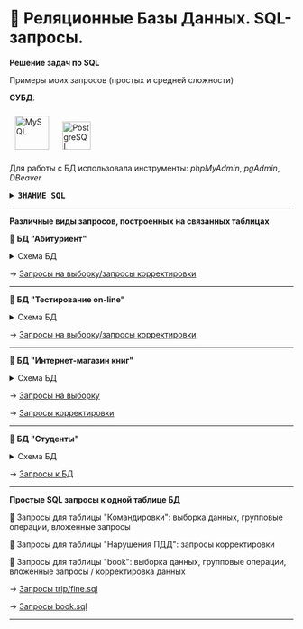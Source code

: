 # :calendar: Реляционные Базы Данных. SQL-запросы.

**Решение задач по SQL**

Примеры моих запросов (простых и средней сложности)

**СУБД**: 

<img style="margin: 10px" src="https://profilinator.rishav.dev/skills-assets/mysql-original-wordmark.svg" alt="MySQL" height="60" /> <img style="margin: 10px" src="https://profilinator.rishav.dev/skills-assets/postgresql-original-wordmark.svg" alt="PostgreSQL" height="50" />

Для работы с БД использовала инструменты: _phpMyAdmin_,  _pgAdmin_,  _DBeaver_ 

<details>
<summary><kbd><b>ЗНАНИЕ SQL</b></kbd></summary><br>
<blockquote>
  <ul>
    <li><b>DDL</b>: CREATE, ALTER, DROP</li>
    <li><b>DML</b>: SELECT, INSERT, UPDATE, DELETE</li>
    <li>условия выборки и сортировки данных: DISTINCT, IF(CASE), WHERE, AND, OR, IN, IS, BETWEEN, NOT, LIKE, GROUP BY (HAVING), ORDER BY (ASC/DESC), LIMIT</li>
    <li>агрегация данных: COUNT, SUM, AVG, MAX, MIN </li>
    <li>простые арифметические операции и функции (ROUND, CEILING, FLOOR, DIV, ABS)</li>
    <li>операции над датами: DATEDIFF, DATE_ADD, DAY, MONTH, MONTHNAME, YEAR</li>
    <li>объединение 2х и более таблиц: JOIN (INNER, CROSS, LEFT, RIGHT, FULL)</li>
    <li>объединение 2х и более SQL запросов: UNION, INTERSECT, EXCEPT</li>
  </ul>
</blockquote>
</details>

<hr>

**Различные виды запросов, построенных на связанных таблицах**



:floppy_disk: **БД "Абитуриент"**
<details>
<summary>Схема БД</summary>
  
![enr](https://github.com/Elena-Belova/SQL/assets/148638077/71f076db-8786-4f60-ac68-1f81651144ae)
</details>

&#8594; [Запросы на выборку/запросы корректировки](https://github.com/Elena-Belova/SQL/blob/8ee3ed49d390d307713c33bb6e22d0fa8d85a910/enrollee.sql)
<hr>

:floppy_disk: **БД "Тестирование on-line"**
<details>
<summary>Схема БД</summary>

![cxтест](https://github.com/Elena-Belova/SQL/assets/148638077/01073338-0458-49e0-a3e9-4373388a4417)
</details>

&#8594; [Запросы на выборку/запросы корректировки](https://github.com/Elena-Belova/SQL/blob/8ee3ed49d390d307713c33bb6e22d0fa8d85a910/BD%20Testing.sql)
<hr>

:floppy_disk: **БД "Интернет-магазин книг"**
<details>
<summary>Схема БД</summary>
  
![book](https://github.com/Elena-Belova/SQL/assets/148638077/ef814b4f-4cfe-4bc2-9948-d1dae42b3fff)
</details>

&#8594; [Запросы на выборку](https://github.com/Elena-Belova/SQL/blob/8ee3ed49d390d307713c33bb6e22d0fa8d85a910/DB%20book%20store1.sql)

&#8594; [Запросы корректировки](https://github.com/Elena-Belova/SQL/blob/8ee3ed49d390d307713c33bb6e22d0fa8d85a910/DB%20book%20store2.sql)
<hr>

:floppy_disk: **БД "Студенты"**

<details>
<summary>Схема БД</summary>
  
  ![model db](https://github.com/Elena-Belova/SQL/assets/148638077/de2a3579-2c1a-4700-8471-69d334f00d35)
</details>

&#8594; [Запросы к БД](https://github.com/Elena-Belova/SQL/blob/8ee3ed49d390d307713c33bb6e22d0fa8d85a910/students.sql)
<hr>

**Простые SQL запросы к одной таблице БД**

:small_blue_diamond: Запросы для таблицы "Командировки": выборка данных, групповые операции, вложенные запросы
  
:small_blue_diamond: Запросы для таблицы "Нарушения ПДД": запросы корректировки

:small_blue_diamond: Запросы для таблицы "book": выборка данных, групповые операции, вложенные запросы / корректировка данных

&#8594; [Запросы trip/fine.sql](https://github.com/Elena-Belova/SQL/blob/ce76e06b5138438dc83f177154a33952713125c1/trip_fine.sql)

&#8594; [Запросы book.sql](https://github.com/Elena-Belova/SQL/blob/ce76e06b5138438dc83f177154a33952713125c1/book.sql)

<hr>
